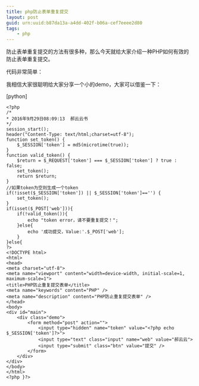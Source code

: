 ```yaml
---
title: php防止表单重复提交
layout: post
guid: urn:uuid:b87da13a-a4dd-402f-b06a-cef7eeee2d80
tags:
    - php
---
```

防止表单重复提交的方法有很多种，那么今天就给大家介绍一种PHP如何有效的防止表单重复提交。

代码非常简单：

我相信大家很聪明给大家分享一个小的demo，大家可以借鉴一下：


[python] 

    <?php  
    /*  
    * 2016年9月29日08:09:13  郝云云书  
    */  
    session_start();  
    header("Content-Type: text/html;charset=utf-8");  
    function set_token() {  
        $_SESSION['token'] = md5(microtime(true));  
    }  
    function valid_token() {  
        $return = $_REQUEST['token'] === $_SESSION['token'] ? true : false;  
        set_token();  
        return $return;  
    }  
    //如果token为空则生成一个token  
    if(!isset($_SESSION['token']) || $_SESSION['token']=='') {  
        set_token();  
    }  
    if(isset($_POST['web'])){  
        if(!valid_token()){  
            echo "token error，请不要重复提交！";  
        }else{  
            echo '成功提交，Value:'.$_POST['web'];  
        }  
    }else{  
    ?>  
    <!DOCTYPE html>  
    <html>  
    <head>  
    <meta charset="utf-8">  
    <meta name="viewport" content="width=device-width, initial-scale=1, maximum-scale=1">  
    <title>PHP防止重复提交表单</title>  
    <meta name="keywords" content="PHP" />  
    <meta name="description" content="PHP防止重复提交表单" />  
    </head>  
    <body>  
    <div id="main">  
        <div class="demo">  
            <form method="post" action="">    
                <input type="hidden" name="token" value="<?php echo $_SESSION['token']?>">    
                <input type="text" class="input" name="web" value="郝云云">    
                <input type="submit" class="btn" value="提交" />    
            </form>    
        </div>  
    </div>  
    </body>  
    </html>  
    <?php }?>  